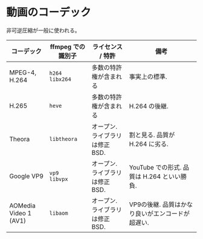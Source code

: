# 動画のコーデック

非可逆圧縮が一般に使われる。

コーデック | ffmpeg での識別子 | ライセンス / 特許 | 備考
--- | --- | --- | ---
MPEG-4, H.264 | `h264` <br/> `libx264` | 多数の特許権が含まれる | 事実上の標準.
H.265 | `heve` | 多数の特許権が含まれる | H.264 の後継.
Theora | `libtheora` | オープン. <br/> ライブラリは修正BSD. | 割と見る. 品質が H.264 に劣る.
Google VP9 | `vp9`<br/>`libvpx` | オープン. <br/> ライブラリは修正BSD. | YouTube での形式. 品質は H.264 といい勝負.
AOMedia Video 1 <br/> (AV1) | `libaom` | オープン. <br/> ライブラリは修正BSD. | VP9の後継. 品質はかなり良いがエンコードが超遅い.